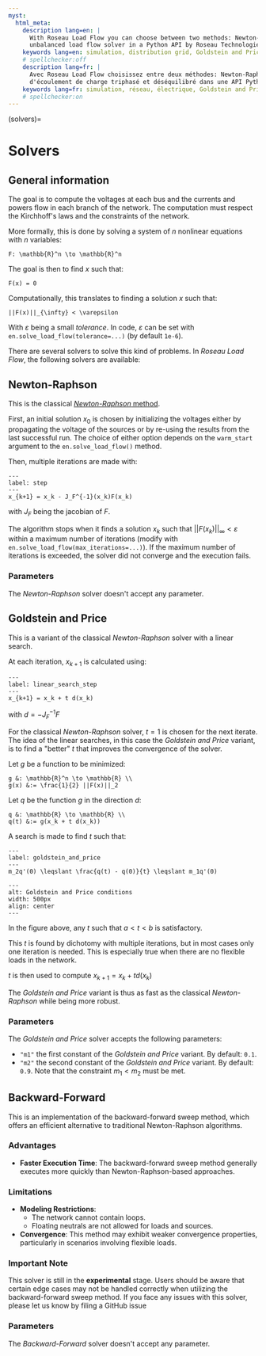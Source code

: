 ```yaml
---
myst:
  html_meta:
    description lang=en: |
      With Roseau Load Flow you can choose between two methods: Newton-Raphson and Goldstein and Price - Three-phase
      unbalanced load flow solver in a Python API by Roseau Technologies.
    keywords lang=en: simulation, distribution grid, Goldstein and Price, Newton-Raphson, solver
    # spellchecker:off
    description lang=fr: |
      Avec Roseau Load Flow choisissez entre deux méthodes: Newton-Raphson et Goldstein and Price. Solveur
      d'écoulement de charge triphasé et déséquilibré dans une API Python par Roseau Technologies.
    keywords lang=fr: simulation, réseau, électrique, Goldstein and Price, Newton-Raphson, solveur
    # spellchecker:on
---
```


(solvers)=

# Solvers

## General information

The goal is to compute the voltages at each bus and the currents and powers flow in each branch of the network. The
computation must respect the Kirchhoff's laws and the constraints of the network.

More formally, this is done by solving a system of $n$ nonlinear equations with $n$ variables:

```{math}
F: \mathbb{R}^n \to \mathbb{R}^n
```

The goal is then to find $x$ such that:

```{math}
F(x) = 0
```

Computationally, this translates to finding a solution $x$ such that:

```{math}
||F(x)||_{\infty} < \varepsilon
```

With $\varepsilon$ being a small _tolerance_. In code, $\varepsilon$ can be set with `en.solve_load_flow(tolerance=...)`
(by default `1e-6`).

There are several solvers to solve this kind of problems. In _Roseau Load Flow_, the following solvers are available:

## Newton-Raphson

This is the classical [_Newton-Raphson_ method](https://en.wikipedia.org/wiki/Newton%27s_method).

First, an initial solution $x_0$ is chosen by initializing the voltages either by propagating the voltage of the sources
or by re-using the results from the last successful run. The choice of either option depends on the `warm_start`
argument to the `en.solve_load_flow()` method.

Then, multiple iterations are made with:

```{math}
---
label: step
---
x_{k+1} = x_k - J_F^{-1}(x_k)F(x_k)
```

with $J_F$ being the jacobian of $F$.

The algorithm stops when it finds a solution $x_k$ such that $||F(x_k)||_{\infty} < \varepsilon$ within a maximum number
of iterations (modify with `en.solve_load_flow(max_iterations=...)`). If the maximum number of iterations is exceeded,
the solver did not converge and the execution fails.

### Parameters

The _Newton-Raphson_ solver doesn't accept any parameter.

## Goldstein and Price

This is a variant of the classical _Newton-Raphson_ solver with a linear search.

At each iteration, $x_{k+1}$ is calculated using:

```{math}
---
label: linear_search_step
---
x_{k+1} = x_k + t d(x_k)
```

with $d = -J_F^{-1}F$

For the classical _Newton-Raphson_ solver, $t=1$ is chosen for the next iterate. The idea of the linear searches, in
this case the _Goldstein and Price_ variant, is to find a "better" $t$ that improves the convergence of the solver.

Let $g$ be a function to be minimized:

```{math}
g &: \mathbb{R}^n \to \mathbb{R} \\
g(x) &:= \frac{1}{2} ||F(x)||_2
```

Let $q$ be the function $g$ in the direction $d$:

```{math}
q &: \mathbb{R} \to \mathbb{R} \\
q(t) &:= g(x_k + t d(x_k))
```

A search is made to find $t$ such that:

```{math}
---
label: goldstein_and_price
---
m_2q'(0) \leqslant \frac{q(t) - q(0)}{t} \leqslant m_1q'(0)
```

```{image} /_static/Advanced/Goldstein_And_Price.svg
---
alt: Goldstein and Price conditions
width: 500px
align: center
---
```

In the figure above, any $t$ such that $a < t < b$ is satisfactory.

This $t$ is found by dichotomy with multiple iterations, but in most cases only one iteration is needed. This is
especially true when there are no flexible loads in the network.

$t$ is then used to compute $x_{k+1} = x_k + t d(x_k)$

The _Goldstein and Price_ variant is thus as fast as the classical _Newton-Raphson_ while being more robust.

### Parameters

The _Goldstein and Price_ solver accepts the following parameters:

- `"m1"` the first constant of the _Goldstein and Price_ variant. By default: `0.1`.
- `"m2"` the second constant of the _Goldstein and Price_ variant. By default: `0.9`. Note that the constraint
  $m_1 < m_2$ must be met.

## Backward-Forward

This is an implementation of the backward-forward sweep method, which offers an efficient alternative to traditional
Newton-Raphson algorithms.

### Advantages

- **Faster Execution Time**: The backward-forward sweep method generally executes more quickly than Newton-Raphson-based
  approaches.

### Limitations

- **Modeling Restrictions**:
  - The network cannot contain loops.
  - Floating neutrals are not allowed for loads and sources.
- **Convergence**: This method may exhibit weaker convergence properties, particularly in scenarios involving flexible
  loads.

### Important Note

This solver is still in the **experimental** stage. Users should be aware that certain edge cases may not be handled
correctly when utilizing the backward-forward sweep method. If you face any issues with this solver, please let us know
by filing a GitHub issue

### Parameters

The _Backward-Forward_ solver doesn't accept any parameter.
